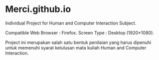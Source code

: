 # Merci.github.io
Individual Project for Human and Computer Interaction Subject.

Compatible Web Browser : Firefox.
Screen Type : Desktop (1920×1080).

Project ini merupakan salah satu bentuk penilaian yang harus dipenuhi untuk memenuhi syarat kelulusan mata kuliah Human and Computer Interaction.
